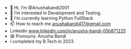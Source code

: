- 👋 Hi, I’m @Anushabandi2001
- 👀 I’m interested in Development and Testing.
- 🌱 I’m currently learning Python FullStack
- 📫 How to reach me anushabandi417@gmail.com
- Linkedin  www.linkedin.com/in/anusha-bandi-05b871225
- 😄 Pronouns: Anusha Bandi
- I completed my B.Tech in 2023
<!---
Anushabandi2001/Anushabandi2001 is a ✨ special ✨ repository because its `README.md` (this file) appears on your GitHub profile.
You can click the Preview link to take a look at your changes.
--->
